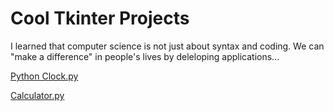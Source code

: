 # Cool Tkinter Projects

I learned that computer science is not just about syntax and coding. We can "make a difference" in people's lives by deleloping applications...

[Python Clock.py](https://github.com/Keshav-Abhishek-Hyper-Shroud/Cool_Tkinter_Projects/blob/master/PythonClock.py)

[Calculator.py](https://github.com/Keshav-Abhishek-Hyper-Shroud/Cool_Tkinter_Projects/blob/master/Calculator/Python%20Calculator.py)
